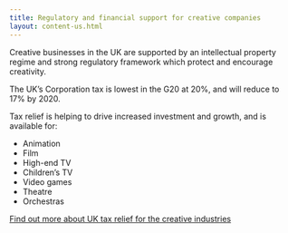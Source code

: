 ```yaml
---
title: Regulatory and financial support for creative companies
layout: content-us.html
---
```


Creative businesses in the UK are supported by an intellectual property regime and strong regulatory framework which protect and encourage creativity.

The UK’s Corporation tax is lowest in the G20 at 20%, and will reduce to 17% by 2020.

Tax relief is helping to drive increased investment and growth, and is available for:

-	Animation
-	Film
-	High-end TV
-	Children’s TV
-	Video games
-	Theatre
-	Orchestras

[Find out more about UK tax relief for the creative industries](https://www.gov.uk/guidance/corporation-tax-creative-industry-tax-reliefs)